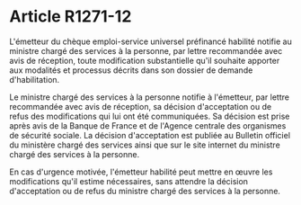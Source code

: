 # Article R1271-12

L'émetteur du chèque emploi-service universel préfinancé habilité notifie au ministre chargé des services à la personne, par lettre recommandée avec avis de réception, toute modification substantielle qu'il souhaite apporter aux modalités et processus décrits dans son dossier de demande d'habilitation.

Le ministre chargé des services à la personne notifie à l'émetteur, par lettre recommandée avec avis de réception, sa décision d'acceptation ou de refus des modifications qui lui ont été communiquées. Sa décision est prise après avis de la Banque de France et de l'Agence centrale des organismes de sécurité sociale. La décision d'acceptation est publiée au Bulletin officiel du ministère chargé des services ainsi que sur le site internet du ministre chargé des services à la personne.

En cas d'urgence motivée, l'émetteur habilité peut mettre en œuvre les modifications qu'il estime nécessaires, sans attendre la décision d'acceptation ou de refus du ministre chargé des services à la personne.
